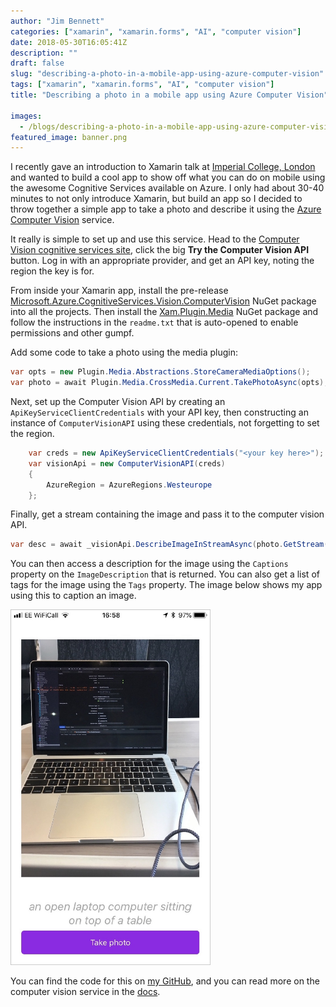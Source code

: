 ```yaml
---
author: "Jim Bennett"
categories: ["xamarin", "xamarin.forms", "AI", "computer vision"]
date: 2018-05-30T16:05:41Z
description: ""
draft: false
slug: "describing-a-photo-in-a-mobile-app-using-azure-computer-vision"
tags: ["xamarin", "xamarin.forms", "AI", "computer vision"]
title: "Describing a photo in a mobile app using Azure Computer Vision"

images:
  - /blogs/describing-a-photo-in-a-mobile-app-using-azure-computer-vision/banner.png
featured_image: banner.png
---
```



I recently gave an introduction to Xamarin talk at [Imperial College, London](http://www.imperial.ac.uk) and wanted to build a cool app to show off what you can do on mobile using the awesome Cognitive Services available on Azure. I only had about 30-40 minutes to not only introduce Xamarin, but build an app so I decided to throw together a simple app to take a photo and describe it using the [Azure Computer Vision](https://docs.microsoft.com/azure/cognitive-services/computer-vision/home/?WT.mc_id=imperial-blog-jabenn) service.

It really is simple to set up and use this service. Head to the [Computer Vision cognitive services site](https://azure.microsoft.com/services/cognitive-services/computer-vision/?WT.mc_id=imperial-blog-jabenn), click the big __Try the Computer Vision API__ button. Log in with an appropriate provider, and get an API key, noting the region the key is for.

From inside your Xamarin app, install the pre-release [Microsoft.Azure.CognitiveServices.Vision.ComputerVision](https://www.nuget.org/packages/Microsoft.Azure.CognitiveServices.Vision.ComputerVision/) NuGet package into all the projects. Then install the [Xam.Plugin.Media](https://www.nuget.org/packages/Xam.Plugin.Media/) NuGet package and follow the instructions in the `readme.txt` that is auto-opened to enable permissions and other gumpf.

Add some code to take a photo using the media plugin:

```cs
var opts = new Plugin.Media.Abstractions.StoreCameraMediaOptions();
var photo = await Plugin.Media.CrossMedia.Current.TakePhotoAsync(opts);
```

Next, set up the Computer Vision API by creating an `ApiKeyServiceClientCredentials` with your API key, then constructing an instance of `ComputerVisionAPI` using these credentials, not forgetting to set the region.

```cs
    var creds = new ApiKeyServiceClientCredentials("<your key here>");
    var visionApi = new ComputerVisionAPI(creds)
    {
        AzureRegion = AzureRegions.Westeurope
    };
```

Finally, get a stream containing the image and pass it to the computer vision API.

```cs
var desc = await _visionApi.DescribeImageInStreamAsync(photo.GetStream());
```

You can then access a description for the image using the `Captions` property on the `ImageDescription` that is returned. You can also get a list of tags for the image using the `Tags` property. The image below shows my app using this to caption an image.

<div class="image-div" style="max-width:320px;">
    
![The app running showing an image and its description](IMG_7078.jpg)
    
</div>


You can find the code for this on [my GitHub](https://github.com/jimbobbennett/PhotoDescriber), and you can read more on the computer vision service in the [docs](https://docs.microsoft.com/azure/cognitive-services/computer-vision/home/?WT.mc_id=imperial-blog-jabenn).

